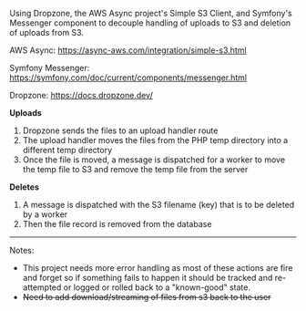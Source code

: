 Using Dropzone, the AWS Async project's Simple S3 Client, and Symfony's Messenger component to decouple handling of uploads to S3 and deletion of uploads from S3.

AWS Async:  https://async-aws.com/integration/simple-s3.html

Symfony Messenger: https://symfony.com/doc/current/components/messenger.html

Dropzone: https://docs.dropzone.dev/

**Uploads**
1. Dropzone sends the files to an upload handler route
2. The upload handler moves the files from the PHP temp directory into a different temp directory
3. Once the file is moved, a message is dispatched for a worker to move the temp file to S3 and remove the temp file from the server

**Deletes**
1. A message is dispatched with the S3 filename (key) that is to be deleted by a worker 
2. Then the file record is removed from the database

<hr>
Notes:

- This project needs more error handling as most of these actions are fire and forget so if something fails to happen it should be tracked and re-attempted or logged or rolled back to a "known-good" state.
- ~~Need to add download/streaming of files from s3 back to the user~~

